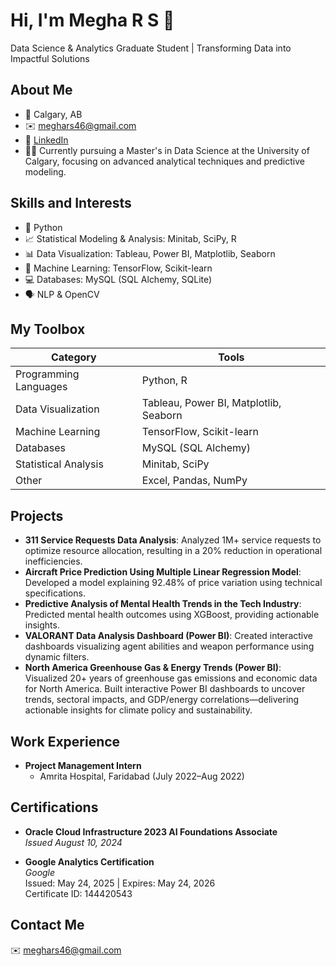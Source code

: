 # Hi, I'm Megha R S 👋

Data Science & Analytics Graduate Student | Transforming Data into Impactful Solutions

## About Me

- 📍 Calgary, AB
- ✉️ [meghars46@gmail.com](mailto:meghars46@gmail.com)
- 💼 [LinkedIn](https://linkedin.com/in/megha-rs)
- 👩‍🎓 Currently pursuing a Master's in Data Science at the University of Calgary, focusing on advanced analytical techniques and predictive modeling.

## Skills and Interests

- 🐍 Python
- 📈 Statistical Modeling & Analysis: Minitab, SciPy, R
- 📊 Data Visualization: Tableau, Power BI, Matplotlib, Seaborn
- 🤖 Machine Learning: TensorFlow, Scikit-learn
- 💻 Databases: MySQL (SQL Alchemy, SQLite)
- 🗣️ NLP & OpenCV

## My Toolbox

| Category               | Tools                                                                                                                                |
| ---------------------- | ------------------------------------------------------------------------------------------------------------------------------------ |
| Programming Languages  | Python, R                                                                                                                           |
| Data Visualization     | Tableau, Power BI, Matplotlib, Seaborn                                                                                             |
| Machine Learning       | TensorFlow, Scikit-learn                                                                                                            |
| Databases              | MySQL (SQL Alchemy)                                                                                                                |
| Statistical Analysis   | Minitab, SciPy                                                                                                                      |
| Other                  | Excel, Pandas, NumPy                                                                                                                |


## Projects

- **311 Service Requests Data Analysis**: Analyzed 1M+ service requests to optimize resource allocation, resulting in a 20% reduction in operational inefficiencies.
- **Aircraft Price Prediction Using Multiple Linear Regression Model**: Developed a model explaining 92.48% of price variation using technical specifications.
- **Predictive Analysis of Mental Health Trends in the Tech Industry**: Predicted mental health outcomes using XGBoost, providing actionable insights.
- **VALORANT Data Analysis Dashboard (Power BI)**: Created interactive dashboards visualizing agent abilities and weapon performance using dynamic filters.
- **North America Greenhouse Gas & Energy Trends (Power BI)**:  
Visualized 20+ years of greenhouse gas emissions and economic data for North America. Built interactive Power BI dashboards to uncover trends, sectoral impacts, and GDP/energy correlations—delivering actionable insights for climate policy and sustainability.



## Work Experience

- **Project Management Intern**
  - Amrita Hospital, Faridabad (July 2022–Aug 2022)

## Certifications

- **Oracle Cloud Infrastructure 2023 AI Foundations Associate**  
  *Issued August 10, 2024*

- **Google Analytics Certification**  
  *Google*  
  Issued: May 24, 2025 | Expires: May 24, 2026  
  Certificate ID: 144420543


## Contact Me

✉️ [meghars46@gmail.com](mailto:meghars46@gmail.com)
